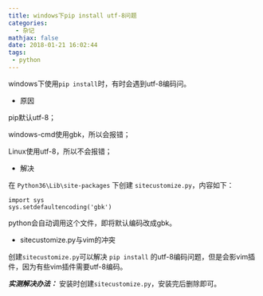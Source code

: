 ```yaml
---
title: windows下pip install utf-8问题
categories:
  - 杂记
mathjax: false
date: 2018-01-21 16:02:44
tags:
 - python
---
```


windows下使用`pip install`时，有时会遇到utf-8编码问。

<!-- more -->

- 原因

pip默认utf-8；

windows-cmd使用gbk，所以会报错；

Linux使用utf-8，所以不会报错；

 - 解决

在 `Python36\Lib\site-packages` 下创建 `sitecustomize.py`，内容如下：

```
import sys
sys.setdefaultencoding('gbk')
```

python会自动调用这个文件，即将默认编码改成gbk。

 - sitecustomize.py与vim的冲突

创建`sitecustomize.py`可以解决 `pip install` 的utf-8编码问题，但是会影vim插件，因为有些vim插件需要utf-8编码。

***实测解决办法：*** 安装时创建`sitecustomize.py`，安装完后删除即可。
